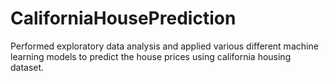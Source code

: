# CaliforniaHousePrediction
Performed exploratory data analysis and applied various different machine learning models to predict the house prices using california housing dataset.
